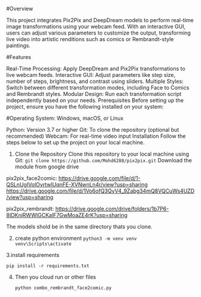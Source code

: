 
#Overview

This project integrates Pix2Pix and DeepDream models to perform real-time image transformations using your webcam feed. With an interactive GUI, users can adjust various parameters to customize the output, transforming live video into artistic renditions such as comics or Rembrandt-style paintings.

#Features

Real-Time Processing: Apply DeepDream and Pix2Pix transformations to live webcam feeds.
Interactive GUI: Adjust parameters like step size, number of steps, brightness, and contrast using sliders.
Multiple Styles: Switch between different transformation modes, including Face to Comics and Rembrandt styles.
Modular Design: Run each transformation script independently based on your needs.
Prerequisites
Before setting up the project, ensure you have the following installed on your system:

#Operating System: Windows, macOS, or Linux

Python: Version 3.7 or higher
Git: To clone the repository (optional but recommended)
Webcam: For real-time video input
Installation
Follow the steps below to set up the project on your local machine.

1. Clone the Repository
Clone this repository to your local machine using Git:
``
git clone https://github.com/Mohd6288/pix2pix.git
``
Download the module from google drive

pix2pix_face2comic:
https://drive.google.com/file/d/1-QSLnUgIVolOyrtwlUqnFE-XVNwnLn4r/view?usp=sharing 
https://drive.google.com/file/d/1Vo6ofQ3QyV4_9Zabg34mQ8VQCuWs4UZD/view?usp=sharing

pix2pix_rembrandt:
https://drive.google.com/drive/folders/1b7P6-8IDKnjRWWIGCKalF7GwMoaZE4rK?usp=sharing

The models shold be in the same directory thats you clone.

2. create python environment
``
python3 -m venv venv
venv\Scripts\activate
``


3.install requirements

``
pip install -r requirements.txt
``

4. Then you cloud run or other files 

   ``
   python combo_rembrandt_face2comic.py
   `` 




